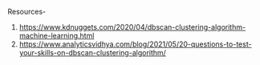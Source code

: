 Resources-<br>
1) https://www.kdnuggets.com/2020/04/dbscan-clustering-algorithm-machine-learning.html<br>
2) https://www.analyticsvidhya.com/blog/2021/05/20-questions-to-test-your-skills-on-dbscan-clustering-algorithm/
